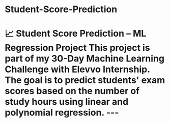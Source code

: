 # Student-Score-Prediction
# 📈 Student Score Prediction – ML Regression Project  This project is part of my 30-Day Machine Learning Challenge with Elevvo Internship.   The goal is to predict students' exam scores based on the number of study hours using linear and polynomial regression.  ---
